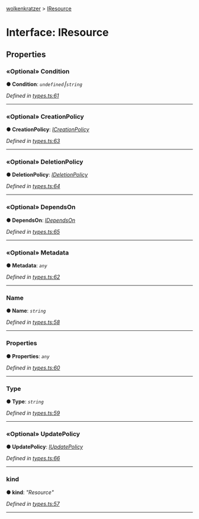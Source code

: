 [wolkenkratzer](../README.md) > [IResource](../interfaces/iresource.md)



# Interface: IResource


## Properties
<a id="condition"></a>

### «Optional» Condition

**●  Condition**:  *`undefined`⎮`string`* 

*Defined in [types.ts:61](https://github.com/arminhammer/wolkenkratzer/blob/ec8acae/src/types.ts#L61)*





___

<a id="creationpolicy"></a>

### «Optional» CreationPolicy

**●  CreationPolicy**:  *[ICreationPolicy](icreationpolicy.md)* 

*Defined in [types.ts:63](https://github.com/arminhammer/wolkenkratzer/blob/ec8acae/src/types.ts#L63)*





___

<a id="deletionpolicy"></a>

### «Optional» DeletionPolicy

**●  DeletionPolicy**:  *[IDeletionPolicy](ideletionpolicy.md)* 

*Defined in [types.ts:64](https://github.com/arminhammer/wolkenkratzer/blob/ec8acae/src/types.ts#L64)*





___

<a id="dependson"></a>

### «Optional» DependsOn

**●  DependsOn**:  *[IDependsOn](idependson.md)* 

*Defined in [types.ts:65](https://github.com/arminhammer/wolkenkratzer/blob/ec8acae/src/types.ts#L65)*





___

<a id="metadata"></a>

### «Optional» Metadata

**●  Metadata**:  *`any`* 

*Defined in [types.ts:62](https://github.com/arminhammer/wolkenkratzer/blob/ec8acae/src/types.ts#L62)*





___

<a id="name"></a>

###  Name

**●  Name**:  *`string`* 

*Defined in [types.ts:58](https://github.com/arminhammer/wolkenkratzer/blob/ec8acae/src/types.ts#L58)*





___

<a id="properties"></a>

###  Properties

**●  Properties**:  *`any`* 

*Defined in [types.ts:60](https://github.com/arminhammer/wolkenkratzer/blob/ec8acae/src/types.ts#L60)*





___

<a id="type"></a>

###  Type

**●  Type**:  *`string`* 

*Defined in [types.ts:59](https://github.com/arminhammer/wolkenkratzer/blob/ec8acae/src/types.ts#L59)*





___

<a id="updatepolicy"></a>

### «Optional» UpdatePolicy

**●  UpdatePolicy**:  *[IUpdatePolicy](iupdatepolicy.md)* 

*Defined in [types.ts:66](https://github.com/arminhammer/wolkenkratzer/blob/ec8acae/src/types.ts#L66)*





___

<a id="kind"></a>

###  kind

**●  kind**:  *"Resource"* 

*Defined in [types.ts:57](https://github.com/arminhammer/wolkenkratzer/blob/ec8acae/src/types.ts#L57)*





___


